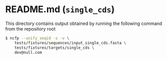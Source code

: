 # README.md (`single_cds`)

This directory contains output obtained by running the following command from the repository root

```bash
$ ncfp --unify_seqid -s -v \
    tests/fixtures/sequences/input_single_cds.fasta \
    tests/fixtures/targets/single_cds \
    dev@null.com
```
